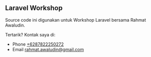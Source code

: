 ## Laravel Workshop

Source code ini digunakan untuk Workshop Laravel bersama Rahmat Awaludin. 

Tertarik? Kontak saya di:

* Phone <a href="tel:+6287822250272">+6287822250272</a>
* Email <a href="mailto:rahmat.awaludin@gmail.com">rahmat.awaludin@gmail.com</a>
